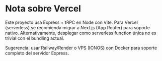 # Nota sobre Vercel

Este proyecto usa Express + tRPC en Node con Vite. Para Vercel (serverless) se recomienda migrar a Next.js (App Router) para soporte nativo. Alternativamente, desplegar como serverless function única no es trivial con el bundling actual.

Sugerencia: usar Railway/Render o VPS (IONOS) con Docker para soporte completo del servidor Express.
